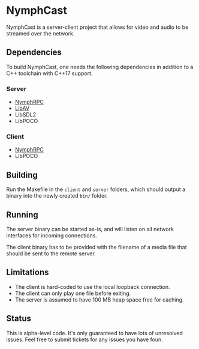 # NymphCast #

NymphCast is a server-client project that allows for video and audio to be streamed over the network.

## Dependencies ##

To build NymphCast, one needs the following dependencies in addition to a C++ toolchain with C++17 support.

### Server ###

* [NymphRPC](https://github.com/MayaPosch/NymphRPC)
* [LibAV](https://trac.ffmpeg.org/wiki/Using%20libav*)
* LibSDL2
* LibPOCO

### Client ###

* [NymphRPC](https://github.com/MayaPosch/NymphRPC)
* LibPOCO

## Building ##

Run the Makefile in the `client` and `server` folders, which should output a binary into the newly created `bin/` folder.

## Running ##

The server binary can be started as-is, and will listen on all network interfaces for incoming connections.

The client binary has to be provided with the filename of a media file that should be sent to the remote server.

## Limitations ##

* The client is hard-coded to use the local loopback connection.
* The client can only play one file before exiting.
* The server is assumed to have 100 MB heap space free for caching.

## Status ##

This is alpha-level code. It's only guaranteed to have lots of unresolved issues. Feel free to submit tickets for any issues you have foun.



